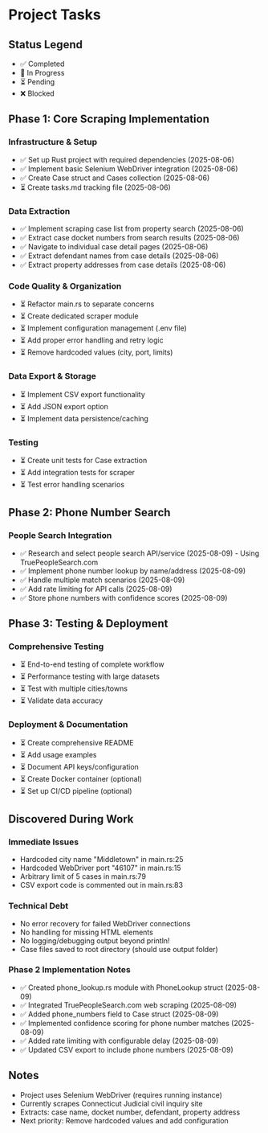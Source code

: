 # Project Tasks

## Status Legend
- ✅ Completed
- 🔄 In Progress
- ⏳ Pending
- ❌ Blocked

## Phase 1: Core Scraping Implementation

### Infrastructure & Setup
- ✅ Set up Rust project with required dependencies (2025-08-06)
- ✅ Implement basic Selenium WebDriver integration (2025-08-06)
- ✅ Create Case struct and Cases collection (2025-08-06)
- ⏳ Create tasks.md tracking file (2025-08-06)

### Data Extraction
- ✅ Implement scraping case list from property search (2025-08-06)
- ✅ Extract case docket numbers from search results (2025-08-06)
- ✅ Navigate to individual case detail pages (2025-08-06)
- ✅ Extract defendant names from case details (2025-08-06)
- ✅ Extract property addresses from case details (2025-08-06)

### Code Quality & Organization
- ⏳ Refactor main.rs to separate concerns
- ⏳ Create dedicated scraper module
- ⏳ Implement configuration management (.env file)
- ⏳ Add proper error handling and retry logic
- ⏳ Remove hardcoded values (city, port, limits)

### Data Export & Storage
- ⏳ Implement CSV export functionality
- ⏳ Add JSON export option
- ⏳ Implement data persistence/caching

### Testing
- ⏳ Create unit tests for Case extraction
- ⏳ Add integration tests for scraper
- ⏳ Test error handling scenarios

## Phase 2: Phone Number Search

### People Search Integration
- ✅ Research and select people search API/service (2025-08-09) - Using TruePeopleSearch.com
- ✅ Implement phone number lookup by name/address (2025-08-09)
- ✅ Handle multiple match scenarios (2025-08-09)
- ✅ Add rate limiting for API calls (2025-08-09)
- ✅ Store phone numbers with confidence scores (2025-08-09)

## Phase 3: Testing & Deployment

### Comprehensive Testing
- ⏳ End-to-end testing of complete workflow
- ⏳ Performance testing with large datasets
- ⏳ Test with multiple cities/towns
- ⏳ Validate data accuracy

### Deployment & Documentation
- ⏳ Create comprehensive README
- ⏳ Add usage examples
- ⏳ Document API keys/configuration
- ⏳ Create Docker container (optional)
- ⏳ Set up CI/CD pipeline (optional)

## Discovered During Work

### Immediate Issues
- Hardcoded city name "Middletown" in main.rs:25
- Hardcoded WebDriver port "46107" in main.rs:15
- Arbitrary limit of 5 cases in main.rs:79
- CSV export code is commented out in main.rs:83

### Technical Debt
- No error recovery for failed WebDriver connections
- No handling for missing HTML elements
- No logging/debugging output beyond println!
- Case files saved to root directory (should use output folder)

### Phase 2 Implementation Notes
- ✅ Created phone_lookup.rs module with PhoneLookup struct (2025-08-09)
- ✅ Integrated TruePeopleSearch.com web scraping (2025-08-09)
- ✅ Added phone_numbers field to Case struct (2025-08-09)
- ✅ Implemented confidence scoring for phone number matches (2025-08-09)
- ✅ Added rate limiting with configurable delay (2025-08-09)
- ✅ Updated CSV export to include phone numbers (2025-08-09)

## Notes
- Project uses Selenium WebDriver (requires running instance)
- Currently scrapes Connecticut Judicial civil inquiry site
- Extracts: case name, docket number, defendant, property address
- Next priority: Remove hardcoded values and add configuration